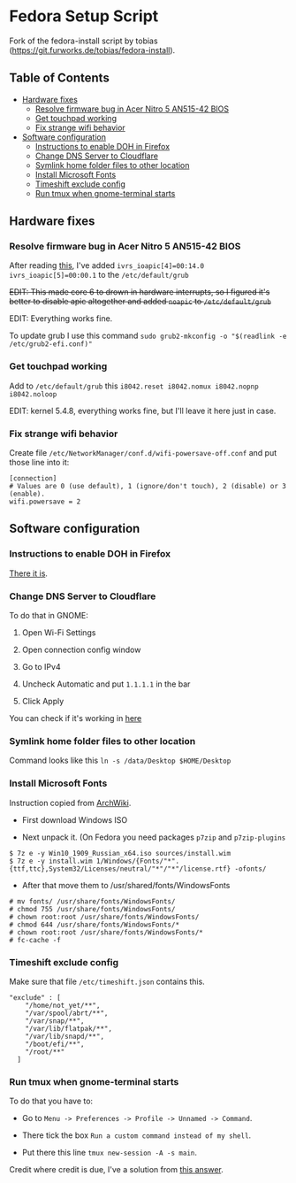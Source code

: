 # Fedora Setup Script

Fork of the fedora-install script by tobias (https://git.furworks.de/tobias/fedora-install).

## Table of Contents

- [Hardware fixes](#hardware-fixes)
   * [Resolve firmware bug in Acer Nitro 5 AN515-42 BIOS](#resolve-firmware-bug-in-acer-nitro-5-AN515-42-BIOS)
   * [Get touchpad working](#get-touchpad-working)
   * [Fix strange wifi behavior](#fix-strange-wifi-behavior)
 - [Software configuration](#software-configuration)
   * [Instructions to enable DOH in Firefox](#instructions-to-enable-DOH-in-Firefox)
   * [Change DNS Server to Cloudflare](#Change-DNS-Server-to-cloudflare)
   * [Symlink home folder files to other location](#Symlink-home-folder-files-to-other-location)
   * [Install Microsoft Fonts](#Install-Microsoft-Fonts)
   * [Timeshift exclude config](#Timeshift-exclude-config)
   * [Run tmux when gnome-terminal starts](#Run-tmux-when-gnome-terminal-starts)

## Hardware fixes

### Resolve firmware bug in Acer Nitro 5 AN515-42 BIOS

After reading [this](https://ubuntuforums.org/showthread.php?t=2254677), I've added `ivrs_ioapic[4]=00:14.0 ivrs_ioapic[5]=00:00.1` to the `/etc/default/grub`

~~EDIT: This made core 6 to drown in hardware interrupts, so I figured it's better to disable apic altogether and added `noapic` to `/etc/default/grub`~~

EDIT: Everything works fine.

To update grub I use this command `sudo grub2-mkconfig -o "$(readlink -e /etc/grub2-efi.conf)"`

### Get touchpad working

Add to `/etc/default/grub` this `i8042.reset i8042.nomux i8042.nopnp i8042.noloop`

EDIT: kernel 5.4.8, everything works fine, but I'll leave it here just in case.

### Fix strange wifi behavior 

Create file `/etc/NetworkManager/conf.d/wifi-powersave-off.conf` and put those line into it:

```
[connection]
# Values are 0 (use default), 1 (ignore/don't touch), 2 (disable) or 3 (enable).
wifi.powersave = 2
```

## Software configuration

### Instructions to enable DOH in Firefox

[There it is](https://support.mozilla.org/en-US/kb/firefox-dns-over-https).

### Change DNS Server to Cloudflare

To do that in GNOME:

1. Open Wi-Fi Settings

2. Open connection config window

3. Go to IPv4

4. Uncheck Automatic and put `1.1.1.1` in the bar

5. Click Apply

You can check if it's working in [here](https://www.cloudflare.com/ssl/encrypted-sni/)

### Symlink home folder files to other location

Command looks like this `ln -s /data/Desktop $HOME/Desktop`

### Install Microsoft Fonts

Instruction copied from [ArchWiki](https://wiki.archlinux.org/index.php/Microsoft_fonts).

* First download Windows ISO

* Next unpack it. (On Fedora you need packages `p7zip` and `p7zip-plugins`

```
$ 7z e -y Win10_1909_Russian_x64.iso sources/install.wim 
$ 7z e -y install.wim 1/Windows/{Fonts/"*".{ttf,ttc},System32/Licenses/neutral/"*"/"*"/license.rtf} -ofonts/
```

* After that move them to /usr/shared/fonts/WindowsFonts

```
# mv fonts/ /usr/share/fonts/WindowsFonts/
# chmod 755 /usr/share/fonts/WindowsFonts/
# chown root:root /usr/share/fonts/WindowsFonts/
# chmod 644 /usr/share/fonts/WindowsFonts/*
# chown root:root /usr/share/fonts/WindowsFonts/*
# fc-cache -f
```

### Timeshift exclude config

Make sure that file `/etc/timeshift.json` contains this.

```
"exclude" : [
    "/home/not_yet/**",
    "/var/spool/abrt/**",
    "/var/snap/**",
    "/var/lib/flatpak/**",
    "/var/lib/snapd/**",
    "/boot/efi/**",
    "/root/**"
  ]
```

### Run tmux when gnome-terminal starts

To do that you have to:

* Go to `Menu -> Preferences -> Profile -> Unnamed -> Command`.

* There tick the box `Run a custom command instead of my shell`.

* Put there this line `tmux new-session -A -s main`.

Credit where credit is due, I've a solution from [this answer](https://unix.stackexchange.com/a/176885). 
